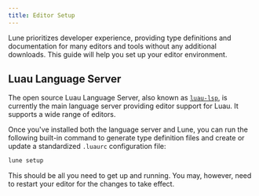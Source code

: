 ```yaml
---
title: Editor Setup
---
```


Lune prioritizes developer experience, providing type definitions and documentation for many editors and tools without any additional downloads. This guide will help you set up your editor environment.

## Luau Language Server

The open source Luau Language Server, also known as [`luau-lsp`](https://github.com/JohnnyMorganz/luau-lsp), is currently the main language server providing editor support for Luau. It supports a wide range of editors.

Once you've installed both the language server and Lune, you can run the following built-in command to generate type definition files and create or update a standardized `.luaurc` configuration file:

```bash title="Terminal"
lune setup
```

This should be all you need to get up and running. You may, however, need to restart your editor for the changes to take effect.
